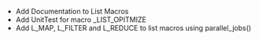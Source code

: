 - Add Documentation to List Macros
- Add UnitTest for macro \_LIST\_OPITMIZE
- Add L\_MAP, L\_FILTER and L\_REDUCE to list macros using parallel\_jobs()

